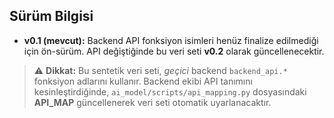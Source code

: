 ## Sürüm Bilgisi

- **v0.1 (mevcut):** Backend API fonksiyon isimleri henüz finalize edilmediği için ön-sürüm. API değiştiğinde bu veri seti **v0.2** olarak güncellenecektir.
 
> ⚠️ **Dikkat:** Bu sentetik veri seti, *geçici* backend `backend_api.*` fonksiyon adlarını kullanır. Backend ekibi API tanımını kesinleştirdiğinde, `ai_model/scripts/api_mapping.py` dosyasındaki **API_MAP** güncellenerek veri seti otomatik uyarlanacaktır. 